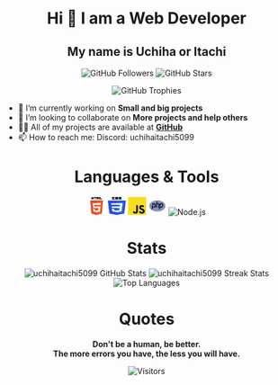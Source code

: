 <p align="center" width="100%">
<h1 align="center">Hi 👋 I am a Web Developer</h1>
<h2 align="center"> My name is Uchiha or Itachi</h2>
</p>

<p align="center">
  <img src="https://img.shields.io/github/followers/uchihaitachi5099?label=Follow%20Me&style=social" alt="GitHub Followers">
  <img src="https://img.shields.io/github/stars/uchihaitachi5099?label=GitHub%20Stars&style=social" alt="GitHub Stars">
</p>

<p align="center">
  <img src="https://github-profile-trophy.vercel.app/?username=uchihaitachi5099&theme=darkhub&column=4&margin-w=15&margin-h=15" alt="GitHub Trophies">
</p>

- 🔭 I’m currently working on **Small and big projects**
- 👯 I’m looking to collaborate on **More projects and help others**
- 👨‍💻 All of my projects are available at **[GitHub](https://github.com/uchihaitachi5099?tab=repositories)**
- 📫 How to reach me: Discord: uchihaitachi5099

<h1 align="center">Languages & Tools</h1>
<p align="center">
  <img src="html.png" alt="HTML" width="32" height="32">
  <img src="css.png" alt="CSS" width="32" height="32">
  <img src="js.png" alt="JavaScript" width="32" height="32">
  <img src="php.png" alt="PHP" width="32" height="32">
  <img src="nodejs.png" alt="Node.js" width="32" height="32">
</p>

<h1 align="center">Stats</h1>
<p align="center" width="100%">
  <img src="https://github-readme-stats.vercel.app/api?username=uchihaitachi5099&show_icons=true&theme=vue-dark&hide_border=false" alt="uchihaitachi5099 GitHub Stats">
  <img src="https://github-readme-streak-stats.herokuapp.com/?user=uchihaitachi5099&theme=vue-dark&hide_border=false" alt="uchihaitachi5099 Streak Stats">
  <img src="https://github-readme-stats.vercel.app/api/top-langs/?username=uchihaitachi5099&layout=compact&theme=vue-dark&hide_border=false" alt="Top Languages">
</p>

<h1 align="center">Quotes</h1>
<p align="center">
  <strong>Don't be a human, be better.</strong><br>
  <strong>The more errors you have, the less you will have.</strong>
</p>

<p align="center">
  <img src="https://visitor-badge.laobi.icu/badge?page_id=uchihaitachi5099.uchihaitachi5099" alt="Visitors">
</p>
